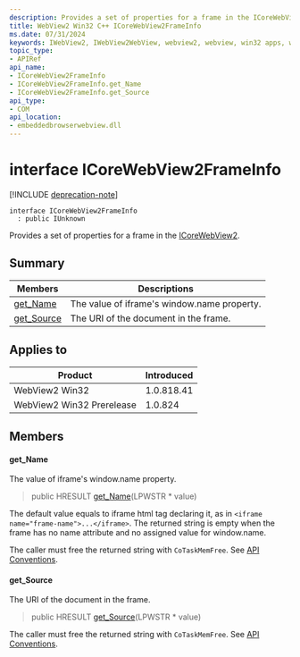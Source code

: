 ```yaml
---
description: Provides a set of properties for a frame in the ICoreWebView2.
title: WebView2 Win32 C++ ICoreWebView2FrameInfo
ms.date: 07/31/2024
keywords: IWebView2, IWebView2WebView, webview2, webview, win32 apps, win32, edge, ICoreWebView2, ICoreWebView2Controller, browser control, edge html, ICoreWebView2FrameInfo
topic_type: 
- APIRef
api_name:
- ICoreWebView2FrameInfo
- ICoreWebView2FrameInfo.get_Name
- ICoreWebView2FrameInfo.get_Source
api_type:
- COM
api_location:
- embeddedbrowserwebview.dll
---
```


# interface ICoreWebView2FrameInfo

[!INCLUDE [deprecation-note](../includes/deprecation-note.md)]

```
interface ICoreWebView2FrameInfo
  : public IUnknown
```

Provides a set of properties for a frame in the [ICoreWebView2](icorewebview2.md#icorewebview2).

## Summary

 Members                        | Descriptions
--------------------------------|---------------------------------------------
[get_Name](#get_name) | The value of iframe's window.name property.
[get_Source](#get_source) | The URI of the document in the frame.

## Applies to

Product                         | Introduced
--------------------------------|---------------------------------------------
WebView2 Win32            |    1.0.818.41
WebView2 Win32 Prerelease |    1.0.824

## Members

#### get_Name

The value of iframe's window.name property.

> public HRESULT [get_Name](#get_name)(LPWSTR * value)

The default value equals to iframe html tag declaring it, as in `<iframe name="frame-name">...</iframe>`. The returned string is empty when the frame has no name attribute and no assigned value for window.name.

The caller must free the returned string with `CoTaskMemFree`. See [API Conventions](/microsoft-edge/webview2/concepts/win32-api-conventions#strings).

#### get_Source

The URI of the document in the frame.

> public HRESULT [get_Source](#get_source)(LPWSTR * value)

The caller must free the returned string with `CoTaskMemFree`. See [API Conventions](/microsoft-edge/webview2/concepts/win32-api-conventions#strings).

